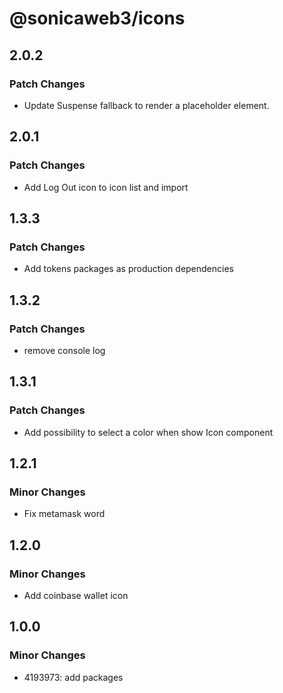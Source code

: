 # @sonicaweb3/icons

## 2.0.2

### Patch Changes

- Update Suspense fallback to render a placeholder element.

## 2.0.1

### Patch Changes

- Add Log Out icon to icon list and import

## 1.3.3

### Patch Changes

- Add tokens packages as production dependencies

## 1.3.2

### Patch Changes

- remove console log

## 1.3.1

### Patch Changes

- Add possibility to select a color when show Icon component

## 1.2.1

### Minor Changes

- Fix metamask word

## 1.2.0

### Minor Changes

- Add coinbase wallet icon

## 1.0.0

### Minor Changes

- 4193973: add packages
